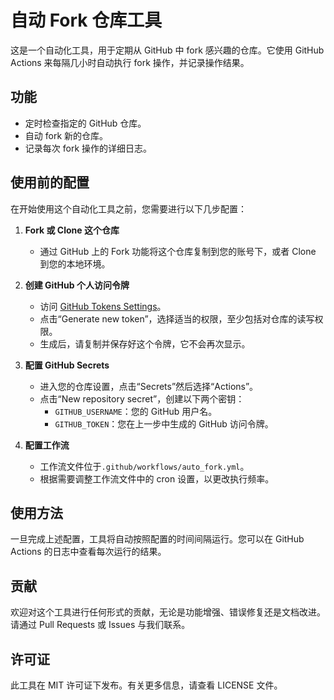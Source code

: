 # 自动 Fork 仓库工具

这是一个自动化工具，用于定期从 GitHub 中 fork 感兴趣的仓库。它使用 GitHub Actions 来每隔几小时自动执行 fork 操作，并记录操作结果。

## 功能

- 定时检查指定的 GitHub 仓库。
- 自动 fork 新的仓库。
- 记录每次 fork 操作的详细日志。

## 使用前的配置

在开始使用这个自动化工具之前，您需要进行以下几步配置：

1. **Fork 或 Clone 这个仓库**

   - 通过 GitHub 上的 Fork 功能将这个仓库复制到您的账号下，或者 Clone 到您的本地环境。

2. **创建 GitHub 个人访问令牌**

   - 访问 [GitHub Tokens Settings](https://github.com/settings/tokens)。
   - 点击“Generate new token”，选择适当的权限，至少包括对仓库的读写权限。
   - 生成后，请复制并保存好这个令牌，它不会再次显示。

3. **配置 GitHub Secrets**

   - 进入您的仓库设置，点击“Secrets”然后选择“Actions”。
   - 点击“New repository secret”，创建以下两个密钥：
     - `GITHUB_USERNAME`：您的 GitHub 用户名。
     - `GITHUB_TOKEN`：您在上一步中生成的 GitHub 访问令牌。

4. **配置工作流**
   - 工作流文件位于`.github/workflows/auto_fork.yml`。
   - 根据需要调整工作流文件中的 cron 设置，以更改执行频率。

## 使用方法

一旦完成上述配置，工具将自动按照配置的时间间隔运行。您可以在 GitHub Actions 的日志中查看每次运行的结果。

## 贡献

欢迎对这个工具进行任何形式的贡献，无论是功能增强、错误修复还是文档改进。请通过 Pull Requests 或 Issues 与我们联系。

## 许可证

此工具在 MIT 许可证下发布。有关更多信息，请查看 LICENSE 文件。

